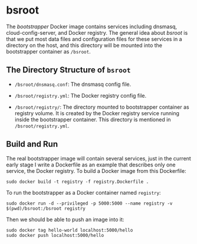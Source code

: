 # bsroot

The *bootstrapper* Docker image contains services including dnsmasq,
cloud-config-server, and Docker registry.  The general idea about
*bsroot* is that we put most data files and configuration files for
these services in a directory on the host, and this directory will be
mounted into the bootstrapper container as `/bsroot`.

## The Directory Structure of `bsroot` 

- `/bsroot/dnsmasq.conf`: The dnsmasq config file.

- `/bsroot/registry.yml`: The Docker registry config file.

- `/bsroot/registry/`: The directory mounted to bootstrapper container
  as registry volume.  It is created by the Docker registry service
  running inside the bootstrapper container.  This directory is
  mentioned in `/bsroot/registry.yml`.

## Build and Run

The real bootstrapper image will contain several services, just in the
current early stage I write a Dockerfile as an example that describes
only one service, the Docker registry.  To build a Docker image from
this Dockerfile:

```
sudo docker build -t registry -f registry.Dockerfile .
```

To run the bootstrapper as a Docker container named `registry`:
```
sudo docker run -d --privileged -p 5000:5000 --name registry -v $(pwd)/bsroot:/bsroot registry
```

Then we should be able to push an image into it:
```
sudo docker tag hello-world localhost:5000/hello
sudo docker push localhost:5000/hello
```

